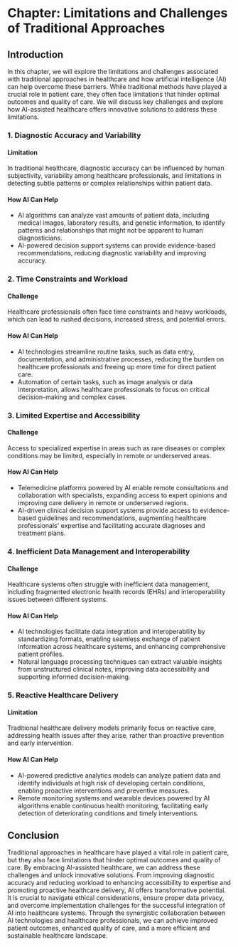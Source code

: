 Chapter: Limitations and Challenges of Traditional Approaches
=============================================================

Introduction
------------

In this chapter, we will explore the limitations and challenges associated with traditional approaches in healthcare and how artificial intelligence (AI) can help overcome these barriers. While traditional methods have played a crucial role in patient care, they often face limitations that hinder optimal outcomes and quality of care. We will discuss key challenges and explore how AI-assisted healthcare offers innovative solutions to address these limitations.

### 1. Diagnostic Accuracy and Variability

#### Limitation

In traditional healthcare, diagnostic accuracy can be influenced by human subjectivity, variability among healthcare professionals, and limitations in detecting subtle patterns or complex relationships within patient data.

#### How AI Can Help

* AI algorithms can analyze vast amounts of patient data, including medical images, laboratory results, and genetic information, to identify patterns and relationships that might not be apparent to human diagnosticians.
* AI-powered decision support systems can provide evidence-based recommendations, reducing diagnostic variability and improving accuracy.

### 2. Time Constraints and Workload

#### Challenge

Healthcare professionals often face time constraints and heavy workloads, which can lead to rushed decisions, increased stress, and potential errors.

#### How AI Can Help

* AI technologies streamline routine tasks, such as data entry, documentation, and administrative processes, reducing the burden on healthcare professionals and freeing up more time for direct patient care.
* Automation of certain tasks, such as image analysis or data interpretation, allows healthcare professionals to focus on critical decision-making and complex cases.

### 3. Limited Expertise and Accessibility

#### Challenge

Access to specialized expertise in areas such as rare diseases or complex conditions may be limited, especially in remote or underserved areas.

#### How AI Can Help

* Telemedicine platforms powered by AI enable remote consultations and collaboration with specialists, expanding access to expert opinions and improving care delivery in remote or underserved regions.
* AI-driven clinical decision support systems provide access to evidence-based guidelines and recommendations, augmenting healthcare professionals' expertise and facilitating accurate diagnoses and treatment plans.

### 4. Inefficient Data Management and Interoperability

#### Challenge

Healthcare systems often struggle with inefficient data management, including fragmented electronic health records (EHRs) and interoperability issues between different systems.

#### How AI Can Help

* AI technologies facilitate data integration and interoperability by standardizing formats, enabling seamless exchange of patient information across healthcare systems, and enhancing comprehensive patient profiles.
* Natural language processing techniques can extract valuable insights from unstructured clinical notes, improving data accessibility and supporting informed decision-making.

### 5. Reactive Healthcare Delivery

#### Limitation

Traditional healthcare delivery models primarily focus on reactive care, addressing health issues after they arise, rather than proactive prevention and early intervention.

#### How AI Can Help

* AI-powered predictive analytics models can analyze patient data and identify individuals at high risk of developing certain conditions, enabling proactive interventions and preventive measures.
* Remote monitoring systems and wearable devices powered by AI algorithms enable continuous health monitoring, facilitating early detection of deteriorating conditions and timely interventions.

Conclusion
----------

Traditional approaches in healthcare have played a vital role in patient care, but they also face limitations that hinder optimal outcomes and quality of care. By embracing AI-assisted healthcare, we can address these challenges and unlock innovative solutions. From improving diagnostic accuracy and reducing workload to enhancing accessibility to expertise and promoting proactive healthcare delivery, AI offers transformative potential. It is crucial to navigate ethical considerations, ensure proper data privacy, and overcome implementation challenges for the successful integration of AI into healthcare systems. Through the synergistic collaboration between AI technologies and healthcare professionals, we can achieve improved patient outcomes, enhanced quality of care, and a more efficient and sustainable healthcare landscape.
